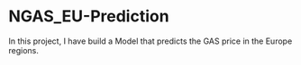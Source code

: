 # NGAS_EU-Prediction
In this project, I have build a Model that predicts the GAS price in the Europe regions. 
